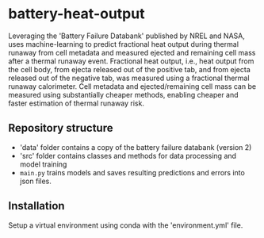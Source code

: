 # battery-heat-output
Leveraging the 'Battery Failure Databank' published by NREL and NASA, uses machine-learning to predict fractional heat output during thermal runaway from cell metadata and measured ejected and remaining cell mass after a thermal runaway event. Fractional heat output, i.e., heat output from the cell body, from ejecta released out of the positive tab, and from ejecta released out of the negative tab, was measured using a fractional thermal runaway calorimeter. Cell metadata and ejected/remaining cell mass can be measured using substantially cheaper methods, enabling cheaper and faster estimation of thermal runaway risk.

## Repository structure
- 'data' folder contains a copy of the battery failure databank (version 2)
- 'src' folder contains classes and methods for data processing and model training
- `main.py` trains models and saves resulting predictions and errors into json files.

## Installation
Setup a virtual environment using conda with the 'environment.yml' file.
